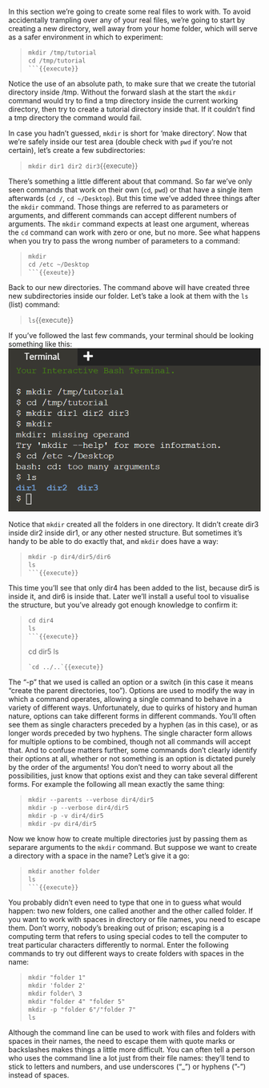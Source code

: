 In this section we’re going to create some real files to work with. To avoid accidentally trampling over any of your real files, we’re going to start by creating a new directory, well away from your home folder, which will serve as a safer environment in which to experiment:
> ```
> mkdir /tmp/tutorial
> cd /tmp/tutorial
> ```{{execute}}

Notice the use of an absolute path, to make sure that we create the tutorial directory inside /tmp. Without the forward slash at the start the `mkdir` command would try to find a tmp directory inside the current working directory, then try to create a tutorial directory inside that. If it couldn’t find a tmp directory the command would fail.

In case you hadn’t guessed, `mkdir` is short for ‘make directory’. Now that we’re safely inside our test area (double check with `pwd` if you’re not certain), let’s create a few subdirectories:
> `mkdir dir1 dir2 dir3`{{execute}}

There’s something a little different about that command. So far we’ve only seen commands that work on their own (`cd`, `pwd`) or that have a single item afterwards (`cd /`, `cd ~/Desktop`). But this time we’ve added three things after the `mkdir` command. Those things are referred to as parameters or arguments, and different commands can accept different numbers of arguments. The `mkdir` command expects at least one argument, whereas the `cd` command can work with zero or one, but no more. See what happens when you try to pass the wrong number of parameters to a command:
> ```
> mkdir
> cd /etc ~/Desktop
> ```{{exeute}}

Back to our new directories. The command above will have created three new subdirectories inside our folder. Let’s take a look at them with the `ls` (list) command:
> `ls`{{execute}}

If you’ve followed the last few commands, your terminal should be looking something like this:
![Picture1](./assets/pic1.png)

Notice that `mkdir` created all the folders in one directory. It didn’t create dir3 inside dir2 inside dir1, or any other nested structure. But sometimes it’s handy to be able to do exactly that, and `mkdir` does have a way:
> ```
> mkdir -p dir4/dir5/dir6
> ls
> ```{{execute}}

This time you’ll see that only dir4 has been added to the list, because dir5 is inside it, and dir6 is inside that. Later we’ll install a useful tool to visualise the structure, but you’ve already got enough knowledge to confirm it:
> ```
> cd dir4
> ls
> ```{{execute}}
> ```
> cd dir5
> ls
> ```{{execute}}
> `cd ../..`{{execute}}

The “-p” that we used is called an option or a switch (in this case it means “create the parent directories, too”). Options are used to modify the way in which a command operates, allowing a single command to behave in a variety of different ways. Unfortunately, due to quirks of history and human nature, options can take different forms in different commands. You’ll often see them as single characters preceded by a hyphen (as in this case), or as longer words preceded by two hyphens. The single character form allows for multiple options to be combined, though not all commands will accept that. And to confuse matters further, some commands don’t clearly identify their options at all, whether or not something is an option is dictated purely by the order of the arguments! You don’t need to worry about all the possibilities, just know that options exist and they can take several different forms. For example the following all mean exactly the same thing:
> ```
> mkdir --parents --verbose dir4/dir5
> mkdir -p --verbose dir4/dir5
> mkdir -p -v dir4/dir5
> mkdir -pv dir4/dir5
> ```

Now we know how to create multiple directories just by passing them as separare arguments to the `mkdir` command. But suppose we want to create a directory with a space in the name? Let’s give it a go:
> ```
> mkdir another folder
> ls
> ```{{execute}}

You probably didn’t even need to type that one in to guess what would happen: two new folders, one called another and the other called folder. If you want to work with spaces in directory or file names, you need to escape them. Don’t worry, nobody’s breaking out of prison; escaping is a computing term that refers to using special codes to tell the computer to treat particular characters differently to normal. Enter the following commands to try out different ways to create folders with spaces in the name:
> ```
> mkdir "folder 1"
> mkdir 'folder 2'
> mkdir folder\ 3
> mkdir "folder 4" "folder 5"
> mkdir -p "folder 6"/"folder 7"
> ls

Although the command line can be used to work with files and folders with spaces in their names, the need to escape them with quote marks or backslashes makes things a little more difficult. You can often tell a person who uses the command line a lot just from their file names: they’ll tend to stick to letters and numbers, and use underscores (“_”) or hyphens (”-”) instead of spaces.

<br/>
